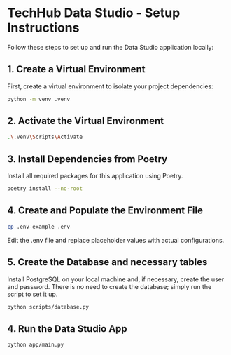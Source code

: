 # TechHub Data Studio - Setup Instructions

Follow these steps to set up and run the Data Studio application locally:

## 1. Create a Virtual Environment
First, create a virtual environment to isolate your project dependencies:

```bash
python -m venv .venv
```

## 2. Activate the Virtual Environment

```bash
.\.venv\Scripts\Activate
```

## 3. Install Dependencies from Poetry
Install all required packages for this application using Poetry.

```bash
poetry install --no-root
```

## 4. Create and Populate the Environment File
```bash
cp .env-example .env
```
Edit the .env file and replace placeholder values with actual configurations.

## 5. Create the Database and necessary tables
Install PostgreSQL on your local machine and, if necessary, create the user and password. There is no need to create the database; simply run the script to set it up.

```bash
python scripts/database.py
```

## 4. Run the Data Studio App

```bash
python app/main.py
```